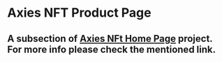 # Axies NFT Product Page

## A subsection of <a href="https://github.com/RoozbehZhuleh/AxisNFTHome">Axies NFt Home Page</a> project. For more info please check the mentioned link.
